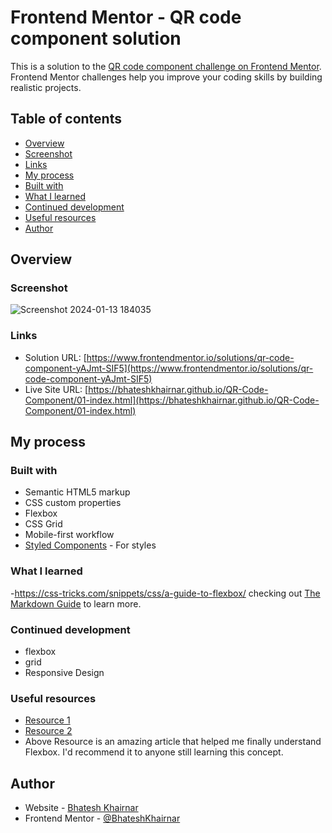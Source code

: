 # Frontend Mentor - QR code component solution

This is a solution to the [QR code component challenge on Frontend Mentor](https://www.frontendmentor.io/challenges/qr-code-component-iux_sIO_H). Frontend Mentor challenges help you improve your coding skills by building realistic projects. 

## Table of contents

  - [Overview](#overview)
  - [Screenshot](#screenshot)
  - [Links](#links)
  - [My process](#my-process)
  - [Built with](#built-with)
  - [What I learned](#what-i-learned)
  - [Continued development](#continued-development)
  - [Useful resources](#useful-resources)
  - [Author](#author)


## Overview

### Screenshot

![Screenshot 2024-01-13 184035](https://github.com/BhateshKhairnar/QR-Code-Component/assets/111328681/cc062100-4cf8-4226-94ed-05fb18092af9)

### Links

- Solution URL: [https://www.frontendmentor.io/solutions/qr-code-component-yAJmt-SIF5](https://www.frontendmentor.io/solutions/qr-code-component-yAJmt-SIF5)
- Live Site URL: [https://bhateshkhairnar.github.io/QR-Code-Component/01-index.html](https://bhateshkhairnar.github.io/QR-Code-Component/01-index.html)

## My process

### Built with

- Semantic HTML5 markup
- CSS custom properties
- Flexbox
- CSS Grid
- Mobile-first workflow
- [Styled Components](https://styled-components.com/) - For styles


### What I learned

-https://css-tricks.com/snippets/css/a-guide-to-flexbox/
checking out [The Markdown Guide](https://www.markdownguide.org/) to learn more.


### Continued development

- flexbox
- grid
- Responsive Design


### Useful resources

- [Resource 1](https://developer.mozilla.org/en-US/docs/Learn/CSS/CSS_layout/Flexbox)
- [Resource 2](https://css-tricks.com/snippets/css/a-guide-to-flexbox/)
- Above Resource is an amazing article that helped me finally understand Flexbox. I'd recommend it to anyone still learning this concept.


## Author

- Website - [Bhatesh Khairnar](https://bhateshkhairnar.github.io/QR-Code-Component/01-index.html)
- Frontend Mentor - [@BhateshKhairnar](https://www.frontendmentor.io/profile/BhateshKhairnar)


